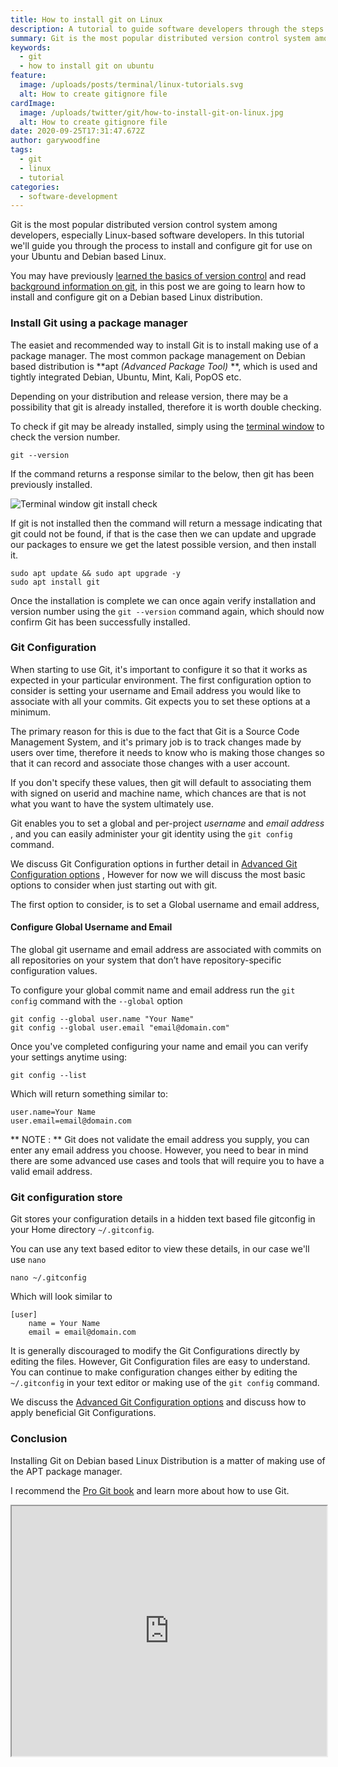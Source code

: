 ```yaml
---
title: How to install git on Linux
description: A tutorial to guide software developers through the steps required to install and configure Git distributed version control system on Debian based Linux distributions.
summary: Git is the most popular distributed version control system among developers, especially Linux-based software developers. In this tutorial we'll guide you through the process to install and configure git for use on your Ubuntu and Debian based Linux
keywords:
  - git
  - how to install git on ubuntu
feature:
  image: /uploads/posts/terminal/linux-tutorials.svg
  alt: How to create gitignore file
cardImage:
  image: /uploads/twitter/git/how-to-install-git-on-linux.jpg
  alt: How to create gitignore file
date: 2020-09-25T17:31:47.672Z
author: garywoodfine
tags:
  - git
  - linux
  - tutorial
categories:
  - software-development
---
```

Git is the most popular distributed version control system among developers, especially Linux-based software developers.
 In this tutorial we'll guide you through the process to install and configure git for use on your Ubuntu and Debian based Linux.  

You may have previously [learned the basics of version control](https://geekiam.io/learn-the-basics-of-version-control-to-become-a-master/ "Learn The Basics Of Version Control To Become A Master | Geek.I.Am") and read [background information on git](https://geekiam.io/what-is-git/ "What is git | Geek.I.Am"), in this post we are going to learn how to install and configure git on a Debian based Linux distribution.

### Install Git using a package manager
The easiet and recommended way to install Git is to install making use of a package manager. The most common package 
management on Debian based distribution is **apt *(Advanced Package Tool)* **, which is used and tightly integrated 
Debian, Ubuntu, Mint, Kali, PopOS etc.
 
 Depending on your distribution and release version, there may be a possibility that git is already installed, therefore
  it is worth double checking.
 
 To check if git may be already installed, simply using the [terminal window](https://geekiam.io/what-is-a-terminal-window/ "What is the terminal window | Geek.I.Am") to check the version number.
 ```shell script
git --version
```
If the command returns a response similar to the below, then git has been previously installed.

![Terminal window git install check](/uploads/git-version-check.jpg "Terminal window git install check")

If git is not installed then the command will return a message indicating that git could not be found, if that is the 
case then we can update and upgrade our packages to ensure we get the latest possible version, and then install it.

```shell script
sudo apt update && sudo apt upgrade -y
sudo apt install git
```
Once the installation is complete we can once again verify installation and version number using the `git --version` 
command again, which should now confirm Git has been successfully installed.

### Git Configuration
When starting to use Git, it's important to configure it so that it works as expected in your particular environment. 
The first configuration option to consider is setting your username and Email address you would like to associate with 
all your commits. Git expects you to set these options at a minimum. 

The primary reason for this is due to the fact that Git is a Source Code Management System, and it's primary job is to 
track changes made by users over time, therefore it needs to know who is making those changes so that it can record and 
associate those changes with a user account.

If you don't specify these values, then git will default to associating them with signed on userid and machine name, 
which chances are that is not what you want to have the system ultimately use. 

Git enables you to set a global and per-project *username* and *email address* , and you can easily administer your git 
identity using the `git config` command.
 
We discuss Git Configuration options in further detail in [Advanced Git Configuration options](https://geekiam.io/advanced-git-configuration-options/ "Advanced Git Configuration options") , 
However for now we will discuss the most basic options to consider when just starting out with git.

The first option to consider, is to set a Global username and email address, 

#### Configure Global Username and Email
The global git username and email address are associated with commits on all repositories on your system that don’t 
have repository-specific configuration values.

To configure your global commit name and email address run the `git config` command with the `--global` option

```shell script
git config --global user.name "Your Name"
git config --global user.email "email@domain.com"
```
Once you've completed configuring your name and email you can verify your settings anytime using:

```shell script
git config --list
```

Which will return something similar to:

```shell script
user.name=Your Name
user.email=email@domain.com
```
** NOTE : **  Git does not validate the email address you supply, you can enter any email address you choose. However, 
you need to bear in mind there are some advanced use cases and tools that will require you to have a valid email address.


### Git configuration store
Git stores your configuration details in a hidden text based file gitconfig in your Home directory `~/.gitconfig`.

You can use any text based editor to view these details, in our case we'll use `nano`

```shell script
nano ~/.gitconfig
```
Which will look similar to
```shell script
[user]
    name = Your Name
    email = email@domain.com
```

It is generally discouraged to modify the Git Configurations directly by editing the files. However, Git Configuration files
are easy to understand.  You can continue to make configuration changes either by editing the `~/.gitconfig` in your 
text editor or making use of the `git config` command.

We discuss the [Advanced Git Configuration options](https://geekiam.io/advanced-git-configuration-options/) and discuss how to 
apply beneficial Git Configurations. 

### Conclusion
Installing Git on Debian based Linux Distribution is a matter of making use of the APT package manager.  

I recommend the [Pro Git book](https://amzn.to/308IsHT "Pro Git 2nd Edition") and learn more about how to use Git.

<iframe id="lbry-iframe" width="100%" height="400" src="https://lbry.tv/$/embed/How-to-install-Git-on-Debian-based-Linux/5747bb89fff677041ee2a612b5ab86add1edda68" allowfullscreen></iframe>
